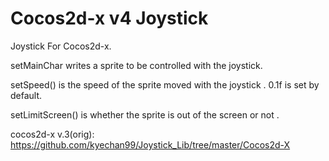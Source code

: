 # Cocos2d-x v4 Joystick
Joystick For Cocos2d-x. 


setMainChar writes a sprite to be controlled with the joystick. 

setSpeed() is the speed of the sprite moved with the joystick . 0.1f is set by default. 

setLimitScreen() is whether the sprite is out of the screen or not . 

cocos2d-x v.3(orig): https://github.com/kyechan99/Joystick_Lib/tree/master/Cocos2d-X
